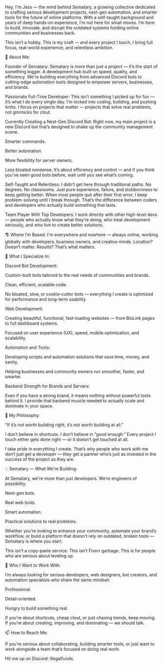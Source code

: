 Hey, I'm Jess — the mind behind Sematary, a growing collective dedicated to crafting serious development projects, next-gen automation, and smarter tools for the future of online platforms.
With a self-taught background and years of deep hands-on experience, I’m not here for small moves. I’m here to build, innovate, and disrupt the outdated systems holding online communities and businesses back.

This isn’t a hobby. This is my craft — and every project I touch, I bring full focus, real-world experience, and relentless ambition.

🚀 About Me:

Founder of Sematary:
Sematary is more than just a project — it’s the start of something bigger. A development hub built on speed, quality, and efficiency. We're building everything from advanced Discord bots to cutting-edge automation tools designed to empower servers, businesses, and brands.

Passionate Full-Time Developer:
This isn’t something I picked up for fun — it’s what I do every single day. I’m locked into coding, building, and pushing limits. I focus on projects that matter — projects that solve real problems, not gimmicks for clout.

Currently Creating a Next-Gen Discord Bot:
Right now, my main project is a new Discord bot that’s designed to shake up the community management scene.

Smarter commands.

Better automation.

More flexibility for server owners.

Less bloated nonsense.
It’s about efficiency and control — and if you think you’ve seen good bots before, wait until you see what’s coming.

Self-Taught and Relentless:
I didn’t get here through traditional paths. No degrees. No classrooms. Just pure experience, failure, and stubbornness to keep getting better.
When most people quit after their first error, I keep problem-solving until I break through. That’s the difference between coders and developers who actually build something that lasts.

Team Player With Top Developers:
I work directly with other high-level devs — people who actually know what they’re doing, who treat development seriously, and who live to create better solutions.

🌎 Where I’m Based:
I'm everywhere and nowhere — always online, working globally with developers, business owners, and creative minds.
Location? Doesn’t matter. Results? That’s what matters.

🔧 What I Specialize In:

Discord Bot Development:

Custom-built bots tailored to the real needs of communities and brands.

Clean, efficient, scalable code.

No bloated, slow, or cookie-cutter bots — everything I create is optimized for performance and long-term usability.

Web Development:

Creating beautiful, functional, fast-loading websites — from BioLink pages to full dashboard systems.

Focused on user experience (UX), speed, mobile optimization, and scalability.

Automation and Tools:

Developing scripts and automation solutions that save time, money, and sanity.

Helping businesses and community owners run smoother, faster, and smarter.

Backend Strength for Brands and Servers:

Even if you have a strong brand, it means nothing without powerful tools behind it. I provide that backend muscle needed to actually scale and dominate in your space.

💬 My Philosophy:

"If it’s not worth building right, it’s not worth building at all."

I don’t believe in shortcuts.
I don’t believe in “good enough.”
Every project I touch either gets done right — or it doesn’t get touched at all.

I take pride in everything I create.
That’s why people who work with me don’t just get a developer — they get a partner who’s just as invested in the success of the project as they are.

💡 Sematary — What We're Building:

At Sematary, we're more than just developers. We’re engineers of possibility.

Next-gen bots.

Real web tools.

Smart automation.

Practical solutions to real problems.

Whether you’re looking to enhance your community, automate your brand’s workflow, or build a platform that doesn’t rely on outdated, broken tools — Sematary is where you start.

This isn't a copy-paste service. This isn't Fiverr garbage. This is for people who are serious about leveling up.

📣 Who I Want to Work With:

I’m always looking for serious developers, web designers, bot creators, and automation specialists who share the same mindset:

Professional.

Detail-oriented.

Hungry to build something real.

If you’re about shortcuts, cheap clout, or just chasing trends, keep moving.
If you’re about creating, improving, and dominating — we should talk.

📫 How to Reach Me:

If you’re serious about collaborating, building smarter tools, or just want to work alongside a team that’s focused on doing real work:

Hit me up on Discord: illegalfunds.
